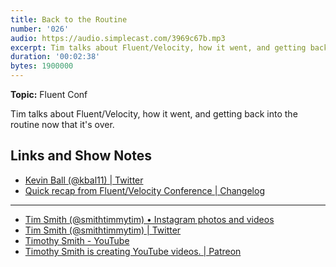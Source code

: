 ```yaml
---
title: Back to the Routine
number: '026'
audio: https://audio.simplecast.com/3969c67b.mp3
excerpt: Tim talks about Fluent/Velocity, how it went, and getting back into the routine now that it's over.
duration: '00:02:38'
bytes: 1900000
---
```


**Topic:** Fluent Conf

Tim talks about Fluent/Velocity, how it went, and getting back into the routine now that it's over.

## Links and Show Notes

- [Kevin Ball (@kbal11) \| Twitter](https://twitter.com/kbal11)
- [Quick recap from Fluent/Velocity Conference \| Changelog](https://changelog.com/posts/quick-recap-from-fluent-velocity-conference)

---

- [Tim Smith (@smithtimmytim) • Instagram photos and videos](https://www.instagram.com/smithtimmytim/)
- [Tim Smith (@smithtimmytim) \| Twitter](https://twitter.com/smithtimmytim)
- [Timothy Smith - YouTube](https://www.youtube.com/smithtimmytim)
- [Timothy Smith is creating YouTube videos. \| Patreon](https://www.patreon.com/smithtimmytim)
